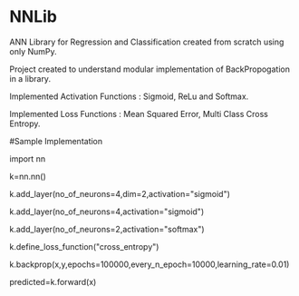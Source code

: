 # NNLib

ANN Library for Regression and Classification created from scratch using only NumPy.

Project created to understand modular implementation of BackPropogation in a library.

Implemented Activation Functions : Sigmoid, ReLu and Softmax.

Implemented Loss Functions : Mean Squared Error, Multi Class Cross Entropy.

#Sample Implementation

import nn

k=nn.nn()

k.add_layer(no_of_neurons=4,dim=2,activation="sigmoid")

k.add_layer(no_of_neurons=4,activation="sigmoid")

k.add_layer(no_of_neurons=2,activation="softmax")

k.define_loss_function("cross_entropy")

k.backprop(x,y,epochs=100000,every_n_epoch=10000,learning_rate=0.01)

predicted=k.forward(x)


